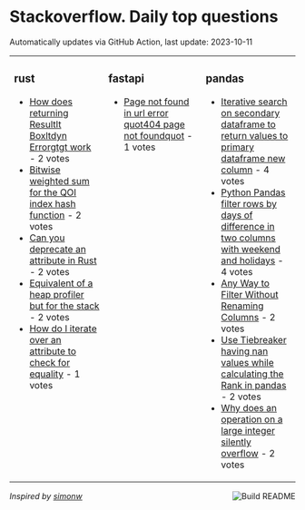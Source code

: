 # Stackoverflow. Daily top questions 

Automatically updates via GitHub Action, last update: <!-- date starts -->2023-10-11<!-- date ends -->


<table><tr><td valign="top" width="33%">

### rust
<!-- rust starts -->
* [How does returning Resultlt Boxltdyn Errorgtgt work](https://stackoverflow.com/questions/77275302/how-does-returning-result-boxdyn-error-work) - 2 votes
* [Bitwise weighted sum for the QOI index hash function](https://stackoverflow.com/questions/77274040/bitwise-weighted-sum-for-the-qoi-index-hash-function) - 2 votes
* [Can you deprecate an attribute in Rust](https://stackoverflow.com/questions/77267611/can-you-deprecate-an-attribute-in-rust) - 2 votes
* [Equivalent of a heap profiler but for the stack](https://stackoverflow.com/questions/77262515/equivalent-of-a-heap-profiler-but-for-the-stack) - 2 votes
* [How do I iterate over an attribute to check for equality](https://stackoverflow.com/questions/77270970/how-do-i-iterate-over-an-attribute-to-check-for-equality) - 1 votes
<!-- rust ends -->
</td><td valign="top" width="34%">


### fastapi
<!-- fastapi starts -->
* [Page not found in url error quot404 page not foundquot](https://stackoverflow.com/questions/77271638/page-not-found-in-url-error-404-page-not-found) - 1 votes
<!-- fastapi ends -->
</td><td valign="top" width="34%">


### pandas
<!-- pandas starts -->
* [Iterative search on secondary dataframe to return values to primary dataframe new column](https://stackoverflow.com/questions/77275464/iterative-search-on-secondary-dataframe-to-return-values-to-primary-dataframe-n) - 4 votes
* [Python Pandas filter rows by days of difference in two columns with weekend and holidays](https://stackoverflow.com/questions/77270062/python-pandas-filter-rows-by-days-of-difference-in-two-columns-with-weekend-and) - 4 votes
* [Any Way to Filter Without Renaming Columns](https://stackoverflow.com/questions/77262951/any-way-to-filter-without-renaming-columns) - 2 votes
* [Use Tiebreaker having nan values while calculating the Rank in pandas](https://stackoverflow.com/questions/77272595/use-tiebreaker-having-nan-values-while-calculating-the-rank-in-pandas) - 2 votes
* [Why does an operation on a large integer silently overflow](https://stackoverflow.com/questions/77269618/why-does-an-operation-on-a-large-integer-silently-overflow) - 2 votes
<!-- pandas ends -->
</td></tr></table>

<a href="https://github.com/hp0404/hp0404/actions"><img src="https://github.com/hp0404/hp0404/workflows/Build%20README/badge.svg" align="right" alt="Build README"></a> <p>*Inspired by  [simonw](https://github.com/simonw/simonw)*</p>
